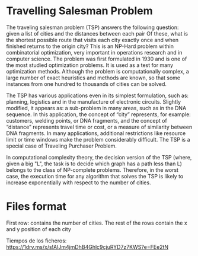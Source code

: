 # Travelling Salesman Problem
The traveling salesman problem (TSP) answers the following question: given a list of cities and the distances between each pair Of these, what is the shortest possible route that visits each city exactly once and when finished returns to the origin city? This is an NP-Hard problem within combinatorial optimization, very important in operations research and in computer science. The problem was first formulated in 1930 and is one of the most studied optimization problems. It is used as a test for many optimization methods. Although the problem is computationally complex, a large number of exact heuristics and methods are known, so that some instances from one hundred to thousands of cities can be solved.

The TSP has various applications even in its simplest formulation, such as: planning, logistics and in the manufacture of electronic circuits. Slightly modified, it appears as: a sub-problem in many areas, such as in the DNA sequence. In this application, the concept of “city” represents, for example: customers, welding points, or DNA fragments, and the concept of “distance” represents travel time or cost, or a measure of similarity between DNA fragments. In many applications, additional restrictions like resource limit or time windows make the problem considerably difficult. The TSP is a special case of Traveling Purchaser Problem.

In computational complexity theory, the decision version of the TSP (where, given a big "L", the task is to decide which graph has a path less than L) belongs to the class of NP-complete problems. Therefore, in the worst case, the execution time for any algorithm that solves the TSP is likely to increase exponentially with respect to the number of cities.

# Files format
First row: contains the number of cities.
The rest of the rows contain the x and y position of each city

Tiempos de los ficheros: https://1drv.ms/x/s!AlJm4jmDhB4Ghlc9cjuRYD7z7KWS?e=FEe2tN
